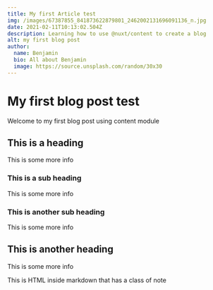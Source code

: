 ```yaml
---
title: My first Article test
img: /images/67387855_841873622879801_2462002131696091136_n.jpg
date: 2021-02-11T10:13:02.504Z
description: Learning how to use @nuxt/content to create a blog
alt: my first blog post
author:
  name: Benjamin
  bio: All about Benjamin
  image: https://source.unsplash.com/random/30x30
---
```

# My first blog post test

Welcome to my first blog post using content module

## This is a heading

This is some more info

### This is a sub heading

This is some more info

### This is another sub heading

This is some more info

## This is another heading

This is some more info

<div class="bg-blue-500 text-white p-4 mb-4">
  This is HTML inside markdown that has a class of note
</div>